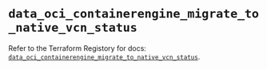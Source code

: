 # `data_oci_containerengine_migrate_to_native_vcn_status`

Refer to the Terraform Registory for docs: [`data_oci_containerengine_migrate_to_native_vcn_status`](https://registry.terraform.io/providers/oracle/oci/6.18.0/docs/data-sources/containerengine_migrate_to_native_vcn_status).
